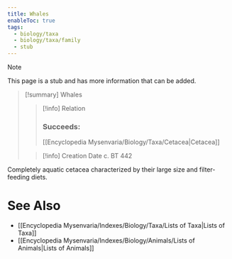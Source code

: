 ```yaml
---
title: Whales
enableToc: true
tags:
  - biology/taxa
  - biology/taxa/family
  - stub
---
```


> [!note]
> This page is a stub and has more information that can be added.

> [!summary] Whales
> > [!info] Relation
> > ### Succeeds:
> > [[Encyclopedia Mysenvaria/Biology/Taxa/Cetacea|Cetacea]]
>
> > [!info] Creation Date
> > c. BT 442

Completely aquatic cetacea characterized by their large size and filter-feeding diets.

# See Also
- [[Encyclopedia Mysenvaria/Indexes/Biology/Taxa/Lists of Taxa|Lists of Taxa]]
- [[Encyclopedia Mysenvaria/Indexes/Biology/Animals/Lists of Animals|Lists of Animals]]
